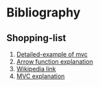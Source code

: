# Bibliography

## Shopping-list

1. [Detailed-example of mvc](https://www.taniarascia.com/javascript-mvc-todo-app/)
2. [Arrow function explanation](https://developer.mozilla.org/en-US/docs/Web/JavaScript/Reference/Functions/Arrow_functions)
3. [Wikipedia link](https://en.wikipedia.org/wiki/Model%E2%80%93view%E2%80%93controller)
4. [MVC explanation](https://www.codecademy.com/article/mvc)
